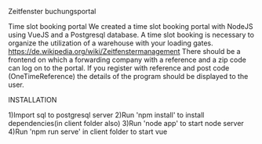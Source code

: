 Zeitfenster buchungsportal

Time slot booking portal
We created a time slot booking portal with NodeJS using VueJS and a Postgresql database.
A time slot booking is necessary to organize the utilization of a warehouse with your loading gates. https://de.wikipedia.org/wiki/Zeitfenstermanagement
There should be a frontend on which a forwarding company with a reference and a zip code can log on to the portal.
If you register with reference and post code (OneTimeReference) the details of the program should be displayed to the user.


INSTALLATION

1)Import sql to postgresql server
2)Run 'npm install' to install dependencies(in client folder also)
3)Run 'node app' to start node server
4)Run 'npm run serve' in client folder to start vue
